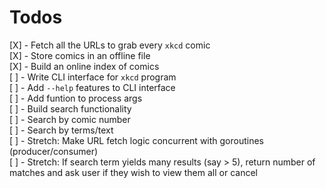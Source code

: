 # Todos

[X] - Fetch all the URLs to grab every `xkcd` comic  
[X] - Store comics in an offline file   
[X] - Build an online index of comics   
[ ] - Write CLI interface for `xkcd` program   
[ ] - Add `--help` features to CLI interface   
[ ] - Add funtion to process args   
[ ] - Build search functionality   
      [ ] - Search by comic number   
      [ ] - Search by terms/text  
[ ] - Stretch: Make URL fetch logic concurrent with goroutines (producer/consumer)  
[ ] - Stretch: If search term yields many results (say > 5), return number of matches and ask user if they wish to view them all or cancel  
